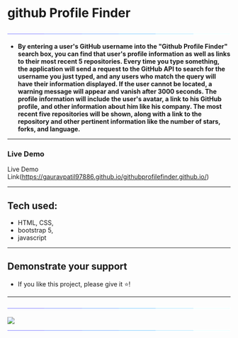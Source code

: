 # github Profile Finder

<img src="https://github.com/gauravpatil97886/gauravpatil97886/blob/main/gaurav_gif/Line.gif"/>

- **By entering a user's GitHub username into the "Github Profile Finder" search box, you can find that user's profile information as well as links to their most recent 5 repositories. Every time you type something, the application will send a request to the GitHub API to search for the username you just typed, and any users who match the query will have their information displayed. If the user cannot be located, a warning message will appear and vanish after 3000 seconds. The profile information will include the user's avatar, a link to his GitHub profile, and other information about him like his company. The most recent five repositories will be shown, along with a link to the repository and other pertinent information like the number of stars, forks, and language.**

-----------------
### Live Demo
Live Demo Link(https://gauravpatil97886.github.io/githubprofilefinder.github.io/)

-----------------------

## Tech used:

- HTML, CSS,
- bootstrap 5,
- javascript

--------------------------

## Demonstrate your support
- If you like this project, please give it ⭐️!

--------------------------

<img src="https://github.com/gauravpatil97886/gauravpatil97886/blob/main/gaurav_gif/Line.gif"/>


![](https://github.com/gauravpatil97886/githubprofilefinder.github.io/blob/main/img/github%20profiule.jpg)
<img src="https://github.com/gauravpatil97886/gauravpatil97886/blob/main/gaurav_gif/Line.gif"/>

